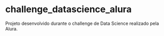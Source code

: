 # challenge_datascience_alura
Projeto desenvolvido durante o challenge de Data Science realizado pela Alura.
